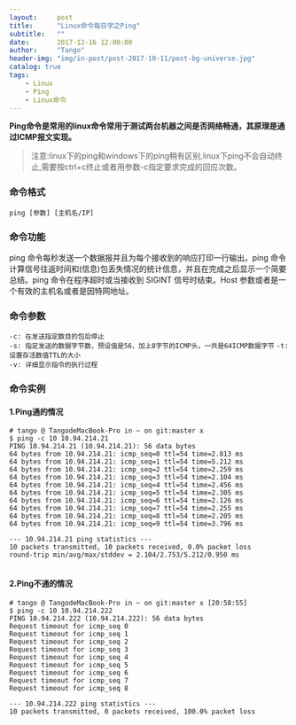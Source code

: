 ```yaml
---
layout:     post
title:      "Linux命令每日学之Ping"
subtitle:   ""
date:       2017-12-16 12:00:00
author:     "Tango"
header-img: "img/in-post/post-2017-10-11/post-bg-universe.jpg"
catalog: true
tags:   
    - Linux
    - Ping
    - Linux命令
---
```


**Ping命令是常用的linux命令常用于测试两台机器之间是否网络畅通，其原理是通过ICMP报文实现。**

> 注意:linux下的ping和windows下的ping稍有区别,linux下ping不会自动终止,需要按ctrl+c终止或者用参数-c指定要求完成的回应次数。
>   


### 命令格式

`
ping [参数] [主机名/IP]                        
`
### 命令功能
ping 命令每秒发送一个数据报并且为每个接收到的响应打印一行输出。ping 命令计算信号往返时间和(信息)包丢失情况的统计信息，并且在完成之后显示一个简要总结。ping 命令在程序超时或当接收到 SIGINT 信号时结束。Host 参数或者是一个有效的主机名或者是因特网地址。

### 命令参数

`-c: 在发送指定数目的包后停止               `  
`-s: 指定发送的数据字节数，预设值是56，加上8字节的ICMP头，一共是64ICMP数据字节`
`-t: 设置存活数值TTL的大小                 `  
`-v: 详细显示指令的执行过程                 `
### 命令实例

#### 1.Ping通的情况
```
# tango @ TangodeMacBook-Pro in ~ on git:master x 
$ ping -c 10 10.94.214.21
PING 10.94.214.21 (10.94.214.21): 56 data bytes
64 bytes from 10.94.214.21: icmp_seq=0 ttl=54 time=2.813 ms
64 bytes from 10.94.214.21: icmp_seq=1 ttl=54 time=5.212 ms
64 bytes from 10.94.214.21: icmp_seq=2 ttl=54 time=2.259 ms
64 bytes from 10.94.214.21: icmp_seq=3 ttl=54 time=2.104 ms
64 bytes from 10.94.214.21: icmp_seq=4 ttl=54 time=2.456 ms
64 bytes from 10.94.214.21: icmp_seq=5 ttl=54 time=2.305 ms
64 bytes from 10.94.214.21: icmp_seq=6 ttl=54 time=2.126 ms
64 bytes from 10.94.214.21: icmp_seq=7 ttl=54 time=2.255 ms
64 bytes from 10.94.214.21: icmp_seq=8 ttl=54 time=2.205 ms
64 bytes from 10.94.214.21: icmp_seq=9 ttl=54 time=3.796 ms

--- 10.94.214.21 ping statistics ---
10 packets transmitted, 10 packets received, 0.0% packet loss
round-trip min/avg/max/stddev = 2.104/2.753/5.212/0.950 ms


```
#### 2.Ping不通的情况
```
# tango @ TangodeMacBook-Pro in ~ on git:master x [20:58:55] 
$ ping -c 10 10.94.214.222
PING 10.94.214.222 (10.94.214.222): 56 data bytes
Request timeout for icmp_seq 0
Request timeout for icmp_seq 1
Request timeout for icmp_seq 2
Request timeout for icmp_seq 3
Request timeout for icmp_seq 4
Request timeout for icmp_seq 5
Request timeout for icmp_seq 6
Request timeout for icmp_seq 7
Request timeout for icmp_seq 8

--- 10.94.214.222 ping statistics ---
10 packets transmitted, 0 packets received, 100.0% packet loss
```
